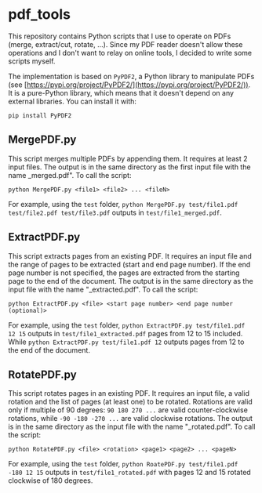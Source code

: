 # pdf_tools
This repository contains Python scripts that I use to operate on PDFs (merge, extract/cut, rotate, ...).
Since my PDF reader doesn't allow these operations and I don't want to relay on online tools, I decided to write some scripts myself.

The implementation is based on `PyPDF2`, a Python library to manipulate PDFs (see [https://pypi.org/project/PyPDF2/](https://pypi.org/project/PyPDF2/)).
It is a pure-Python library, which means that it doesn't depend on any external libraries.
You can install it with:

    pip install PyPDF2

## MergePDF.py
This script merges multiple PDFs by appending them.
It requires at least 2 input files. The output is in the same directory as the first input file with the name <file1>_merged.pdf".
To call the script:

    python MergePDF.py <file1> <file2> ... <fileN>

For example, using the `test` folder, `python MergePDF.py test/file1.pdf test/file2.pdf test/file3.pdf` outputs in `test/file1_merged.pdf`.

## ExtractPDF.py
This script extracts pages from an existing PDF.
It requires an input file and the range of pages to be extracted (start and end page number). If the end page number is not specified, the pages are extracted from the starting page to the end of the document.
The output is in the same directory as the input file with the name "<file>_extracted.pdf".
To call the script:

    python ExtractPDF.py <file> <start page number> <end page number (optional)>

For example, using the `test` folder, `python ExtractPDF.py test/file1.pdf 12 15` outputs in `test/file1_extracted.pdf` pages from 12 to 15 included. While `python ExtractPDF.py test/file1.pdf 12` outputs pages from 12 to the end of the document.

## RotatePDF.py
This script rotates pages in an existing PDF.
It requires an input file, a valid rotation and the list of pages (at least one) to be rotated. Rotations are valid only if multiple of 90 degrees: `90 180 270 ...` are valid counter-clockwise rotations, while `-90 -180 -270 ...` are valid clockwise rotations. The output is in the same directory as the input file with the name "<file>_rotated.pdf".
To call the script:

    python RotatePDF.py <file> <rotation> <page1> <page2> ... <pageN>

For example, using the `test` folder, `python RoatePDF.py test/file1.pdf -180 12 15` outputs in `test/file1_rotated.pdf` with pages 12 and 15 rotated clockwise of 180 degrees.
